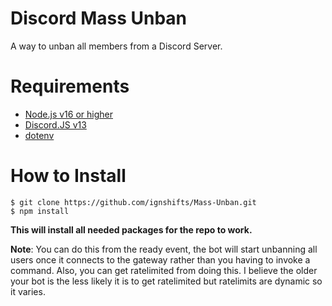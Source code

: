 # Discord Mass Unban

A way to unban all members from a Discord Server.

# Requirements

- [Node.js v16 or higher](https://nodejs.org/en/)
- [Discord.JS v13](https://discord.js.org/#/)
- [dotenv](https://github.com/motdotla/dotenv)

# How to Install 

```
$ git clone https://github.com/ignshifts/Mass-Unban.git
$ npm install 
```
**This will install all needed packages for the repo to work.**

**Note**: You can do this from the ready event, the bot will start unbanning all users once it connects to the gateway rather than you having to invoke a command. Also, you can get ratelimited from doing this. I believe the older your bot is the less likely it is to get ratelimited but ratelimits are dynamic so it varies.
